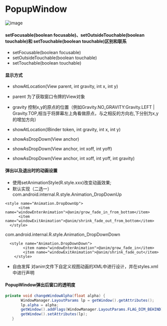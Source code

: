 # PopupWindow
![image](https://github.com/jiyewushen/PopupWindow/blob/master/screen.gif)

#### setFocusable(boolean focusable)、setOutsideTouchable(boolean touchable)和 setTouchable(boolean touchable)区别和联系
* setFocusable(boolean focusable)
* setOutsideTouchable(boolean touchable)
* setTouchable(boolean touchable)











#### 显示方式
 * showAtLocation(View parent, int gravity, int x, int y)
  * parent 为了获取窗口令牌的View对象
  * gravity 控制x,y的原点的位置（例如Gravity.NO_GRAVITY:Gravity.LEFT | Gravity.TOP,相当于将屏幕左上角看做原点，与之相反的方向右,下分别为x,y的增加方向）
 * showAtLocation(IBinder token, int gravity, int x, int y)

 * showAsDropDown(View anchor)
 * showAsDropDown(View anchor, int xoff, int yoff)
 * showAsDropDown(View anchor, int xoff, int yoff, int gravity)



#### 弹出以及退出时的动画设置
* 使用setAnimationStyle(R.style.xxx)改变动画效果;
 * 默认实现（二选一）
   com.android.internal.R.style.Animation_DropDownUp
  ```
  <style name="Animation.DropDownUp">
        <item name="windowEnterAnimation">@anim/grow_fade_in_from_bottom</item>
        <item name="windowExitAnimation">@anim/shrink_fade_out_from_bottom</item>
    </style>
  ```
   com.android.internal.R.style.Animation_DropDownDown
  ```
    <style name="Animation.DropDownDown">
          <item name="windowEnterAnimation">@anim/grow_fade_in</item>
          <item name="windowExitAnimation">@anim/shrink_fade_out</item>
      </style>
  ```
  * 自由发挥 对anim文件下自定义视图动画的XML中进行设计，并在styles.xml中进行声明


  #### PopupWindow弹出后窗口的透明度
  ```java
  private void changeWindowAlpha(float alpha) {
         WindowManager.LayoutParams lp = getWindow().getAttributes();
         lp.alpha = alpha;
         getWindow().addFlags(WindowManager.LayoutParams.FLAG_DIM_BEHIND);
         getWindow().setAttributes(lp);
     }
  ```
